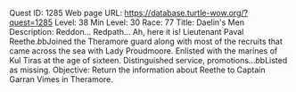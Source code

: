 Quest ID: 1285
Web page URL: https://database.turtle-wow.org/?quest=1285
Level: 38
Min Level: 30
Race: 77
Title: Daelin's Men
Description: Reddon... Redpath... Ah, here it is! Lieutenant Paval Reethe.$b$bJoined the Theramore guard along with most of the recruits that came across the sea with Lady Proudmoore. Enlisted with the marines of Kul Tiras at the age of sixteen. Distinguished service, promotions...$b$bListed as missing.
Objective: Return the information about Reethe to Captain Garran Vimes in Theramore.
